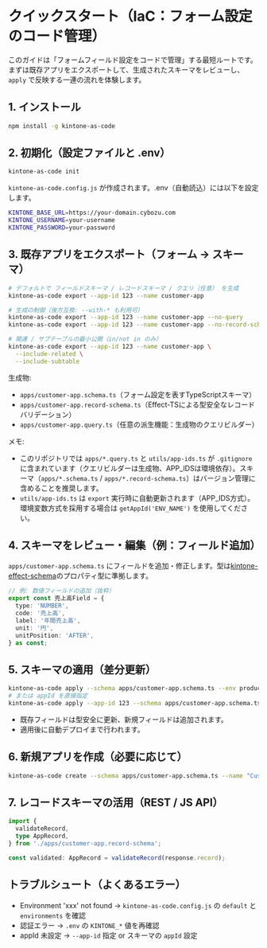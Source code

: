 # クイックスタート（IaC：フォーム設定のコード管理）

このガイドは「フォームフィールド設定をコードで管理」する最短ルートです。まずは既存アプリをエクスポートして、生成されたスキーマをレビューし、`apply` で反映する一連の流れを体験します。

## 1. インストール

```bash
npm install -g kintone-as-code
```

## 2. 初期化（設定ファイルと .env）

```bash
kintone-as-code init
```

`kintone-as-code.config.js` が作成されます。.env（自動読込）には以下を設定します。

```bash
KINTONE_BASE_URL=https://your-domain.cybozu.com
KINTONE_USERNAME=your-username
KINTONE_PASSWORD=your-password
```

## 3. 既存アプリをエクスポート（フォーム → スキーマ）

```bash
# デフォルトで フィールドスキーマ / レコードスキーマ / クエリ（任意） を生成
kintone-as-code export --app-id 123 --name customer-app

# 生成の制御（後方互換: --with-* も利用可）
kintone-as-code export --app-id 123 --name customer-app --no-query
kintone-as-code export --app-id 123 --name customer-app --no-record-schema

# 関連 / サブテーブルの最小公開（in/not in のみ）
kintone-as-code export --app-id 123 --name customer-app \
  --include-related \
  --include-subtable
```

生成物:

- `apps/customer-app.schema.ts`（フォーム設定を表すTypeScriptスキーマ）
- `apps/customer-app.record-schema.ts`（Effect-TSによる型安全なレコードバリデーション）
- `apps/customer-app.query.ts`（任意の派生機能：生成物のクエリビルダー）

メモ:

- このリポジトリでは `apps/*.query.ts` と `utils/app-ids.ts` が `.gitignore` に含まれています（クエリビルダーは生成物、APP_IDSは環境依存）。スキーマ（`apps/*.schema.ts` / `apps/*.record-schema.ts`）はバージョン管理に含めることを推奨します。
- `utils/app-ids.ts` は `export` 実行時に自動更新されます（APP_IDS方式）。環境変数方式を採用する場合は `getAppId('ENV_NAME')` を使用してください。

## 4. スキーマをレビュー・編集（例：フィールド追加）

`apps/customer-app.schema.ts` にフィールドを追加・修正します。型は[kintone-effect-schema](https://github.com/Kensei-Kimoto/kintone-effect-schema)のプロパティ型に準拠します。

```ts
// 例: 数値フィールドの追加（抜粋）
export const 売上高Field = {
  type: 'NUMBER',
  code: '売上高',
  label: '年間売上高',
  unit: '円',
  unitPosition: 'AFTER',
} as const;
```

## 5. スキーマの適用（差分更新）

```bash
kintone-as-code apply --schema apps/customer-app.schema.ts --env production
# または appId を直接指定
kintone-as-code apply --app-id 123 --schema apps/customer-app.schema.ts --env production
```

- 既存フィールドは型安全に更新、新規フィールドは追加されます。
- 適用後に自動デプロイまで行われます。

## 6. 新規アプリを作成（必要に応じて）

```bash
kintone-as-code create --schema apps/customer-app.schema.ts --name "Customer App" --space 100 --thread 200
```

## 7. レコードスキーマの活用（REST / JS API）

```ts
import {
  validateRecord,
  type AppRecord,
} from './apps/customer-app.record-schema';

const validated: AppRecord = validateRecord(response.record);
```

## トラブルシュート（よくあるエラー）

- Environment 'xxx' not found → `kintone-as-code.config.js` の `default` と `environments` を確認
- 認証エラー → `.env` の `KINTONE_*` 値を再確認
- appId 未設定 → `--app-id` 指定 or スキーマの `appId` 設定
